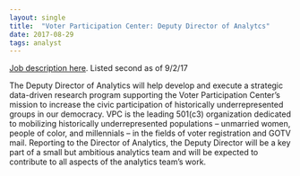 ```yaml
---
layout: single
title:  "Voter Participation Center: Deputy Director of Analytcs"
date: 2017-08-29
tags: analyst
---
```


[Job description here](https://www.voterparticipation.org/our-team/job-openings-at-vpc/). Listed second as of 9/2/17

The Deputy Director of Analytics will help develop and execute a strategic data-driven research program supporting the Voter Participation Center’s mission to increase the civic participation of historically underrepresented groups in our democracy. VPC is the leading 501(c3) organization dedicated to mobilizing historically underrepresented populations – unmarried women, people of color, and millennials – in the fields of voter registration and GOTV mail. Reporting to the Director of Analytics, the Deputy Director will be a key part of a small but ambitious analytics team and will be expected to contribute to all aspects of the analytics team’s work.

